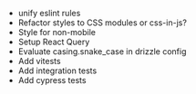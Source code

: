 - unify eslint rules
- Refactor styles to CSS modules or css-in-js?
- Style for non-mobile
- Setup React Query
- Evaluate casing.snake_case in drizzle config
- Add vitests
- Add integration tests
- Add cypress tests